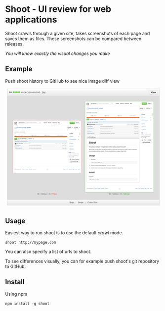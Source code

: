 # Shoot - UI review for web applications

Shoot crawls through a given site, takes screenshots of each page and saves them as files.
These screenshots can be compared between releases.

*You will know exactly the visual changes you make*


## Example

Push shoot history to GitHub to see nice image diff view

![Difference view](docs/diff-view.png)

## Usage

Easiest way to run shoot is to use the default *crawl* mode.

    shoot http://mypage.com

You can also specify a list of urls to shoot.


To see differences visually, you can for example push shoot's git repository to GitHub.

## Install

Using npm

    npm install -g shoot
